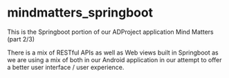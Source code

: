 # mindmatters_springboot

This is the Springboot portion of our ADProject application Mind Matters (part 2/3)

There is a mix of RESTful APIs as well as Web views built in Springboot as we are using a mix of both in our Android application in our attempt to offer a better user interface / user experience.
